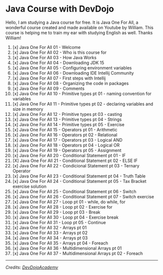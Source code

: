 # Java Course with DevDojo

Hello, I am studying a Java course for free. It is Java One For All, a wonderful course created and made available on Youtube by William. 
This course is helping me to train my ear with studying English as well. Thanks William!

1. [x] Java One For All 01 - Welcome
1. [x] Java One For All 02 - Who is this course for
1. [x] Java One For All 03 - How Java Works
1. [x] Java One For All 04 - Downloading JDK 15
1. [x] Java One For All 05 - Configuring environment variables
1. [x] Java One For All 06 - Downloading IDE Intellij Community
1. [x] Java One For All 07 - First steps with Intellij
1. [x] Java One For All 08 - Organizing the code in packages
1. [x] Java One For All 09 - Comments
1. [x] Java One For All 10 - Primitive types pt 01 - naming convention for variables
1. [x] Java One For All 11 - Primitive types pt 02 - declaring variables and size in memory
1. [x] Java One For All 12 - Primitive types pt 03 - casting
1. [x] Java One For All 13 - Primitive types pt 04 - Strings
1. [x] Java One For All 14 - Primitive types pt 05 - Exercise
1. [x] Java One For All 15 - Operators pt 01 - Arithmetic
1. [x] Java One For All 16 - Operators pt 02 - Relational
1. [x] Java One For All 17 - Operators pt 03 - Logical AND
1. [x] Java One For All 18 - Operators pt 04 - Logical OR
1. [x] Java One For All 19 - Operators pt 05 - Assignment
1. [x] Java One For All 20 - Conditional Statement pt 01 - IF
1. [X] Java One For All 21 - Conditional Statement pt 02 - ELSE IF
1. [x] Java One For All 22 - Condicional Statement pt 03 - Ternary Operator
1. [x] Java One For All 23 - Conditional Statement pt 04 - Truth Table
1. [x] Java One For All 24 - Conditional Statement pt 05 - Tax Bracket exercise solution
1. [x] Java One For All 25 - Conditional Statement pt 06 - Switch
1. [x] Java One For All 26 - Conditional Statement pt 07 - Switch exercise
1. [x] Java One For All 27 - Loop pt 01 - while, do while, for
1. [x] Java One For All 28 - Loop pt 02 - Exercise for
1. [x] Java One For All 29 - Loop pt 03 - Break
1. [x] Java One For All 30 - Loop pt 04 - Exercise break
1. [x] Java One For All 31 - Loop pt 05 - Continue
1. [x] Java One For All 32 - Arrays pt 01
1. [x] Java One For All 33 - Arrays pt 02
1. [x] Java One For All 34 - Arrays pt 03
1. [x] Java One For All 35 - Arrays pt 04 - Foreach
1. [x] Java One For All 36 - Multidimensional Arrays pt 01
1. [x] Java One For All 37 - Multidimensional Arrays pt 02 - Foreach

---

_Credits: [DevDojoAcademy](https://www.youtube.com/@DevDojoAcademy)_